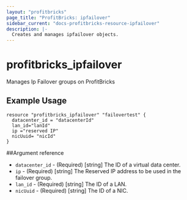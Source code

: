 ```yaml
---
layout: "profitbricks"
page_title: "ProfitBricks: ipfailover"
sidebar_current: "docs-profitbricks-resource-ipfailover"
description: |-
  Creates and manages ipfailover objects.
---
```


# profitbricks\_ipfailover

Manages Ip Failover groups on ProfitBricks

## Example Usage

```hcl
resource "profitbricks_ipfailover" "failovertest" {
  datacenter_id = "datacenterId"
  lan_id="lanId"
  ip ="reserved IP"
  nicUuid= "nicId"
}
```

##Argument reference

* `datacenter_id` - (Required) [string] The ID of a virtual data center.
* `ip` - (Required) [string] The Reserved IP address to be used in the failover group.
* `lan_id` - (Required) [string] The ID of a LAN.
* `nicUuid` - (Required) [string] The ID of a NIC.